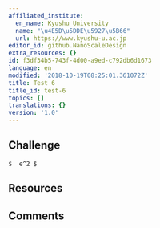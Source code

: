 ```yaml
---
affiliated_institute:
  en_name: Kyushu University
  name: "\u4E5D\u5DDE\u5927\u5B66"
  url: https://www.kyushu-u.ac.jp
editor_id: github.NanoScaleDesign
extra_resources: {}
id: f3df34b5-743f-4d00-a9ed-c792db6d1673
language: en
modified: '2018-10-19T08:25:01.361072Z'
title: Test 6
title_id: test-6
topics: []
translations: {}
version: '1.0'
---
```


## Challenge

`$  e^2 $`

## Resources



## Comments




